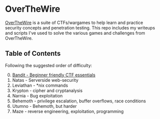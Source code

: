 # OverTheWire
[OverTheWire](https://overthewire.org/wargames/) is a suite of CTFs/wargames to help learn and practice security concepts and penetration testing. This repo includes my writeups and scripts I've used to solve the various games and challenges from OverTheWire.

## Table of Contents
Following the suggested order of difficulty:

0. [Bandit - Beginner friendly CTF essentials](https://github.com/odacavo/overthewire/tree/main/0_bandit)
1. Natas - Serverside web-security
2. Leviathan - *nix commands
3. Krypton - cipher and cryptanalysis
4. Narnia - Bug exploitation
5. Behemoth - privilege escalation, buffer overflows, race conditions
6. Utumno - Behemoth, but harder
7. Maze - reverse engineering, exploitation, programming

